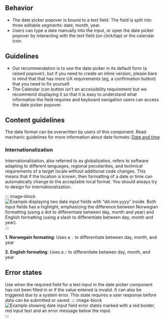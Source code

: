 ## Behavior
* The date picker popover is bound to a text field. The field is split into three editable segments: date, month, year.
* Users can type a date manually into the input, or open the date picker popover by interacting with the text field (on click/tap) or the calendar icon.

## Guidelines
* Our recommendation is to use the date picker in its default form (a raised popover), but if you need to create an inline version, please bare in mind that that has more UX requirements (eg, a confirmation button) that you need to fix yourself.
* The Calendar icon button isn’t an accessibility requirement but we recommend displaying it so that it is easy to understand what information the field requires and keyboard navigation users can access the date picker popover.

## Content guidelines
The date format can be overwritten by users of this component. Read mechanic guidelines for more information about date formats: [Date and time](https://www.astro-contentguide.com/05b2d7be6/p/649b17-date-and-time)

### Internationalization
Internationalization, also referred to as globalization, refers to software adapting to different languages, regional peculiarities, and technical requirements of a target locale without additional code changes. This means that if the location is known, then formatting of a date or time can automatically change to the acceptable local format. You should always try to design for internationalization.

::: image-block
![Example displaying two date input fields with “dd.mm.yyyy” inside. Both input fields has a highlight, emphasizing the difference between Norwegian formatting (using a dot to differentiate between day, month and year) and English formatting (using a slash to differentiate between day, month and year).](/components/datepicker/usage-content_guidelines-internationalization.svg)
:::

**1. Norwegain formating**: Uses a `.` to differentiate between day, month, and year

**2. English formating**: Uses a `/` to differentiate between day, month, and year

## Error states
Use when the required field for a text input in the date picker component has not been filled in or if the value entered is invalid. It can also be triggered due to a system error. This state requires a user response before data can be submitted or saved.
::: image-block
![Example showing date input field error states marked with a red border, red input text and an error message below the input. ](/components/datepicker/usage-error_states.svg)
:::